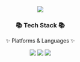 <div align=center>
	<img src="https://capsule-render.vercel.app/api?type=waving&color=auto&height=200&section=header&text=HosungJoo%20Github!&fontSize=90" />	
</div>
<div align=center>
	<h3>📚 Tech Stack 📚</h3>
	<p>✨ Platforms & Languages ✨</p>
</div>
<div align="center">
	<img src="https://img.shields.io/badge/linux-FCC624?style=for-the-badge&logo=linux&logoColor=black">
	<img src="https://img.shields.io/badge/C++-00599C?style=for-the-badge&logo=C%2B%2B&logoColor=white">
	<img src="https://img.shields.io/badge/C-A8B9CC?style=for-the-badge&logo=C&logoColor=white">
</div>
